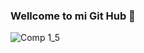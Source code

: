 ### Wellcome to mi Git Hub 👋



![Comp 1_5](https://user-images.githubusercontent.com/114527082/215187756-053ef656-4e23-4c84-be90-61e70a719ac1.gif)
